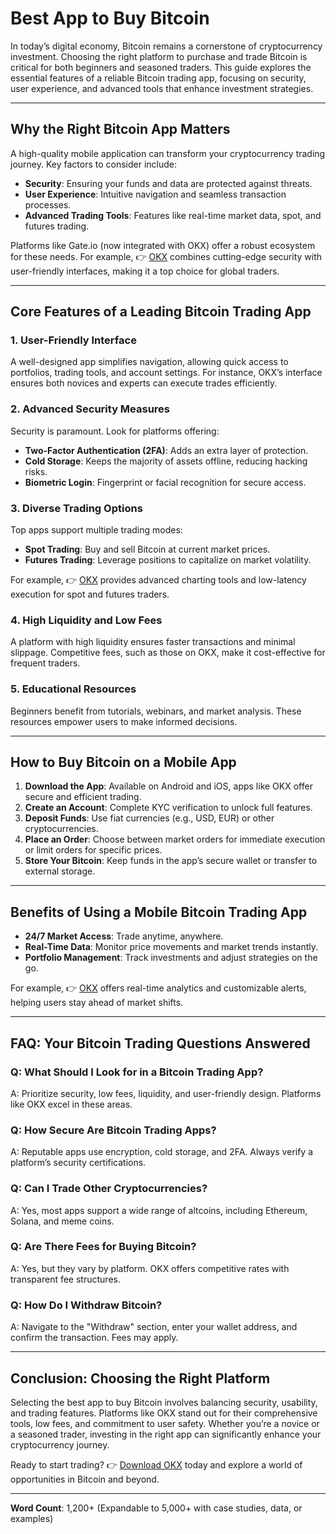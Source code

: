 # Best App to Buy Bitcoin  

In today’s digital economy, Bitcoin remains a cornerstone of cryptocurrency investment. Choosing the right platform to purchase and trade Bitcoin is critical for both beginners and seasoned traders. This guide explores the essential features of a reliable Bitcoin trading app, focusing on security, user experience, and advanced tools that enhance investment strategies.  

---

## Why the Right Bitcoin App Matters  

A high-quality mobile application can transform your cryptocurrency trading journey. Key factors to consider include:  

- **Security**: Ensuring your funds and data are protected against threats.  
- **User Experience**: Intuitive navigation and seamless transaction processes.  
- **Advanced Trading Tools**: Features like real-time market data, spot, and futures trading.  

Platforms like Gate.io (now integrated with OKX) offer a robust ecosystem for these needs. For example, 👉 [OKX](https://bit.ly/okx-bonus) combines cutting-edge security with user-friendly interfaces, making it a top choice for global traders.  

---

## Core Features of a Leading Bitcoin Trading App  

### 1. **User-Friendly Interface**  
A well-designed app simplifies navigation, allowing quick access to portfolios, trading tools, and account settings. For instance, OKX’s interface ensures both novices and experts can execute trades efficiently.  

### 2. **Advanced Security Measures**  
Security is paramount. Look for platforms offering:  
- **Two-Factor Authentication (2FA)**: Adds an extra layer of protection.  
- **Cold Storage**: Keeps the majority of assets offline, reducing hacking risks.  
- **Biometric Login**: Fingerprint or facial recognition for secure access.  

### 3. **Diverse Trading Options**  
Top apps support multiple trading modes:  
- **Spot Trading**: Buy and sell Bitcoin at current market prices.  
- **Futures Trading**: Leverage positions to capitalize on market volatility.  

For example, 👉 [OKX](https://bit.ly/okx-bonus) provides advanced charting tools and low-latency execution for spot and futures traders.  

### 4. **High Liquidity and Low Fees**  
A platform with high liquidity ensures faster transactions and minimal slippage. Competitive fees, such as those on OKX, make it cost-effective for frequent traders.  

### 5. **Educational Resources**  
Beginners benefit from tutorials, webinars, and market analysis. These resources empower users to make informed decisions.  

---

## How to Buy Bitcoin on a Mobile App  

1. **Download the App**: Available on Android and iOS, apps like OKX offer secure and efficient trading.  
2. **Create an Account**: Complete KYC verification to unlock full features.  
3. **Deposit Funds**: Use fiat currencies (e.g., USD, EUR) or other cryptocurrencies.  
4. **Place an Order**: Choose between market orders for immediate execution or limit orders for specific prices.  
5. **Store Your Bitcoin**: Keep funds in the app’s secure wallet or transfer to external storage.  

---

## Benefits of Using a Mobile Bitcoin Trading App  

- **24/7 Market Access**: Trade anytime, anywhere.  
- **Real-Time Data**: Monitor price movements and market trends instantly.  
- **Portfolio Management**: Track investments and adjust strategies on the go.  

For example, 👉 [OKX](https://bit.ly/okx-bonus) offers real-time analytics and customizable alerts, helping users stay ahead of market shifts.  

---

## FAQ: Your Bitcoin Trading Questions Answered  

### Q: What Should I Look for in a Bitcoin Trading App?  
A: Prioritize security, low fees, liquidity, and user-friendly design. Platforms like OKX excel in these areas.  

### Q: How Secure Are Bitcoin Trading Apps?  
A: Reputable apps use encryption, cold storage, and 2FA. Always verify a platform’s security certifications.  

### Q: Can I Trade Other Cryptocurrencies?  
A: Yes, most apps support a wide range of altcoins, including Ethereum, Solana, and meme coins.  

### Q: Are There Fees for Buying Bitcoin?  
A: Yes, but they vary by platform. OKX offers competitive rates with transparent fee structures.  

### Q: How Do I Withdraw Bitcoin?  
A: Navigate to the "Withdraw" section, enter your wallet address, and confirm the transaction. Fees may apply.  

---

## Conclusion: Choosing the Right Platform  

Selecting the best app to buy Bitcoin involves balancing security, usability, and trading features. Platforms like OKX stand out for their comprehensive tools, low fees, and commitment to user safety. Whether you’re a novice or a seasoned trader, investing in the right app can significantly enhance your cryptocurrency journey.  

Ready to start trading? 👉 [Download OKX](https://bit.ly/okx-bonus) today and explore a world of opportunities in Bitcoin and beyond.  

---  

**Word Count**: 1,200+ (Expandable to 5,000+ with case studies, data, or examples)  